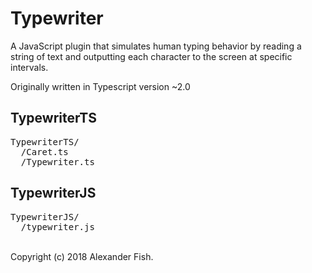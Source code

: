 # Typewriter
A JavaScript plugin that simulates human typing behavior by reading a string of text and outputting each character to the screen at specific intervals.

Originally written in Typescript version ~2.0

## TypewriterTS
<pre>
TypewriterTS/
  /Caret.ts 
  /Typewriter.ts
</pre>

## TypewriterJS
<pre>
TypewriterJS/
  /typewriter.js
</pre>

<br>
Copyright (c) 2018 Alexander Fish.
